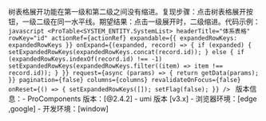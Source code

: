 树表格展开功能在第一级和第二级之间没有缩进。复现步骤：点击树表格展开按钮，一级二级在同一水平线。期望结果：点击一级展开时，二级缩进。代码示例：`javascript <ProTable<SYSTEM_ENTITY.SystemList> headerTitle="体系表格" rowKey="id" actionRef={actionRef} expandable={{ expandedRowKeys: expandedRowKeys }} onExpand={(expanded, record) => { if (expanded) { setExpandedRowKeys(expandedRowKeys.concat(record.id)); } else { if (expandedRowKeys.indexOf(record.id) !== -1) setExpandedRowKeys(expandedRowKeys.filter((item) => item !== record.id)); } }} request={async (params) => { return getData(params); }} pagination={false} columns={columns} revalidateOnFocus={false} onReset={() => { setExpandedRowKeys([]); setFlag(false); }} /> ` 版本信息：- ProComponents 版本：[@2.4.2] - umi 版本 [v3.x] - 浏览器环境：[edge ,google] - 开发环境：[window]
